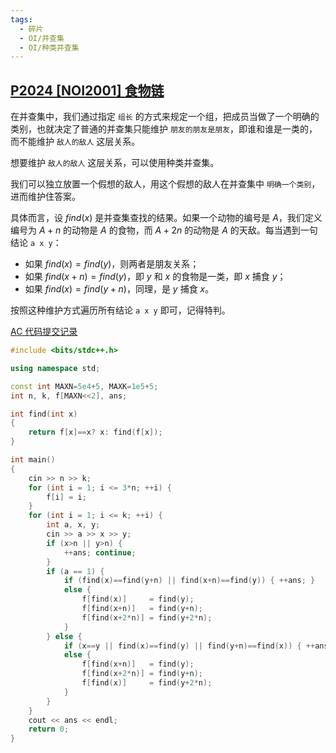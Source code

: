 ```yaml
---
tags:
  - 碎片
  - OI/并查集
  - OI/种类并查集
---
```

## [P2024 [NOI2001] 食物链](https://www.luogu.com.cn/problem/P2024)

在并查集中，我们通过指定 `组长` 的方式来规定一个组，把成员当做了一个明确的类别，也就决定了普通的并查集只能维护 `朋友的朋友是朋友`，即谁和谁是一类的，而不能维护 `敌人的敌人` 这层关系。

想要维护 `敌人的敌人` 这层关系，可以使用种类并查集。

我们可以独立放置一个假想的敌人，用这个假想的敌人在并查集中 `明确一个类别`，进而维护住答案。

具体而言，设 $find(x)$ 是并查集查找的结果。如果一个动物的编号是 $A$，我们定义编号为 $A+n$ 的动物是 $A$ 的食物，而 $A+2n$ 的动物是 $A$ 的天敌。每当遇到一句结论 `a x y`：

- 如果 $find(x)=find(y)$，则两者是朋友关系；
- 如果 $find(x+n)=find(y)$，即 $y$ 和 $x$ 的食物是一类，即 $x$ 捕食 $y$；
- 如果 $find(x)=find(y+n)$，同理，是 $y$ 捕食 $x$。

按照这种维护方式遍历所有结论 `a x y` 即可，记得特判。

[AC 代码提交记录](https://www.luogu.com.cn/record/128836221)

```cpp
#include <bits/stdc++.h>

using namespace std;

const int MAXN=5e4+5, MAXK=1e5+5;
int n, k, f[MAXN<<2], ans;

int find(int x)
{
	return f[x]==x? x: find(f[x]);
}

int main()
{
	cin >> n >> k;
	for (int i = 1; i <= 3*n; ++i) {
		f[i] = i;
	}
	for (int i = 1; i <= k; ++i) {
		int a, x, y;
		cin >> a >> x >> y;
		if (x>n || y>n) {
			++ans; continue;
		}
		if (a == 1) {
			if (find(x)==find(y+n) || find(x+n)==find(y)) { ++ans; }
			else {
				f[find(x)]     = find(y);
				f[find(x+n)]   = find(y+n);
				f[find(x+2*n)] = find(y+2*n);
			}
		} else {
			if (x==y || find(x)==find(y) || find(y+n)==find(x)) { ++ans; }
			else {
				f[find(x+n)]   = find(y);
				f[find(x+2*n)] = find(y+n);
				f[find(x)]     = find(y+2*n);
			}
		}
	}
	cout << ans << endl;
	return 0;
}
```
